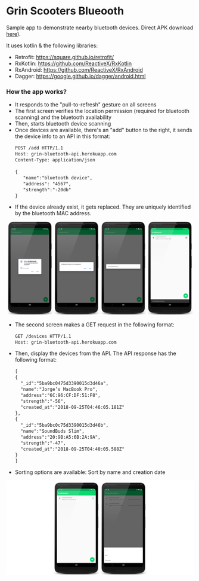 # Grin Scooters Blueooth

Sample app to demonstrate nearby bluetooth devices. Direct APK download [here](https://www.dropbox.com/s/vc9eppxp9pcgy4y/app-debug.apk)).

It uses kotlin & the following libraries:

- Retrofit: https://square.github.io/retrofit/
- RxKotlin: https://github.com/ReactiveX/RxKotlin
- RxAndroid: https://github.com/ReactiveX/RxAndroid
- Dagger: https://google.github.io/dagger/android.html

### How the app works?
- It responds to the "pull-to-refresh" gesture on all screens
- The first screen verifies the location permission (required for bluetooth scanning) and the bluetooth availability
- Then, starts bluetooth device scanning
- Once devices are available, there's an "add" button to the right, it sends the device info to an API in this format:
	```
	POST /add HTTP/1.1
	Host: grin-bluetooth-api.herokuapp.com
	Content-Type: application/json

	{
	   "name":"bluetooth device",
	   "address": "4567",
	   "strength":"-20db"
	}
	```
 - If the device already exist, it gets replaced. They are uniquely identified by the bluetooth MAC address.

![Grin Scooters Bluetooth Scan](https://raw.githubusercontent.com/lalongooo/grin-bluetooth/master/screenshots/screenshot1.png)

- The second screen makes a GET request in the following format:
    ```
    GET /devices HTTP/1.1
    Host: grin-bluetooth-api.herokuapp.com
    ```
- Then, display the devices from the API. The API response has the following format:

    ```
  [
    {
      "_id":"5ba9bc0475d3390015d3d46a",
      "name":"Jorge’s MacBook Pro",
      "address":"6C:96:CF:DF:51:F8",
      "strength":"-56",
      "created_at":"2018-09-25T04:46:05.181Z"
    },
    {
      "_id":"5ba9bc0c75d3390015d3d46b",
      "name":"SoundBuds Slim",
      "address":"20:9B:A5:6B:2A:9A",
      "strength":"-47",
      "created_at":"2018-09-25T04:40:05.588Z"
    }
  ]
    ```
- Sorting options are available: Sort by name and creation date

![Grin Scooters Bluetooth Saved Devices](https://raw.githubusercontent.com/lalongooo/grin-bluetooth/master/screenshots/screenshot2.png)
